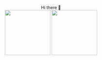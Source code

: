 
<div align="center">
Hi there 👋
<br/>
<img height="150px" src="https://github-readme-stats.vercel.app/api/top-langs/?username=meirbank&layout=compact&private=true">
<img height="150px" src="https://github-readme-stats.vercel.app/api?username=meirbank&show_icons=true&count_private=true&private=true">
<br/>
  
</div>
